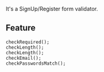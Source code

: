 It's a SignUp/Register form validator.

## Feature 

    checkRequired();
    checkLength();
    checkLength();
    checkEmail();
    checkPasswordsMatch();
